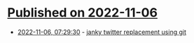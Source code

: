 # [Published on 2022-11-06](index.md)

* [2022-11-06, 07:29:30](https://lobste.rs/s/earjf1/janky_twitter_replacement_using_git) - [janky twitter replacement using git](https://github.com/diracdeltas/tweets)
